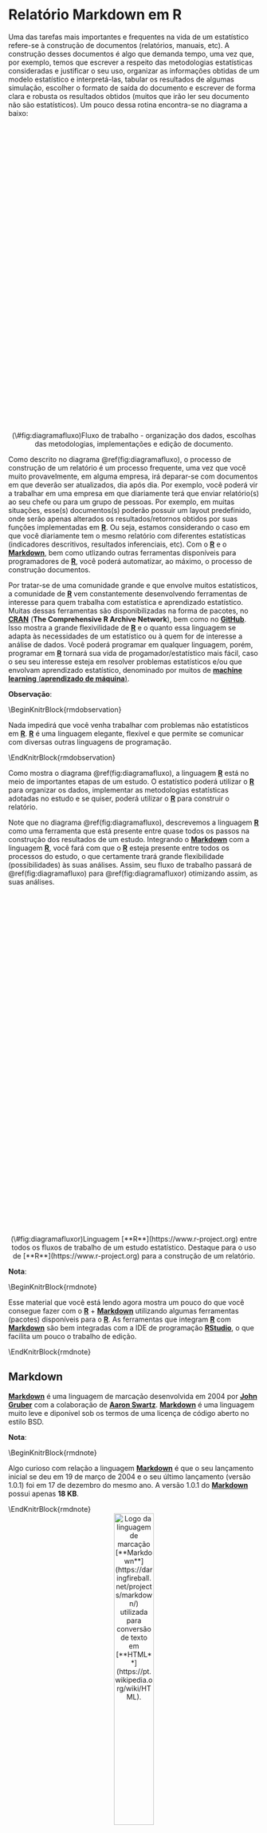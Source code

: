 # Relatório Markdown em R

Uma das tarefas mais importantes e frequentes na vida de um estatístico refere-se à construção de documentos (relatórios, manuais, etc). A construção desses documentos é algo que demanda tempo, uma vez que, por exemplo, temos que escrever a respeito das metodologias estatísticas consideradas e justificar o seu uso, organizar as informações obtidas de um modelo estatístico e interpretá-las, tabular os resultados de algumas simulação, escolher o formato de saída do documento e escrever de forma clara e robusta os resultados obtidos (muitos que irão ler seu documento não são estatísticos). Um pouco dessa rotina encontra-se no diagrama a baixo:

<div class="figure" style="text-align: center">
<!--html_preserve--><div id="htmlwidget-94461b10d9bf3d0c0c72" style="width:700px;height:600px;" class="DiagrammeR html-widget"></div>
<script type="application/json" data-for="htmlwidget-94461b10d9bf3d0c0c72">{"x":{"diagram":"\ngraph TD\n\nA((fa:fa-database DADOS))-->B((R))\nB-->C(ORGANIZAÇÃO DOS DADOS)\nD(ESCOLHA DAS METODOLOGIAS)\nC-->|Implementar|E((R))\nD-->|Implementar|E\nE-->F(ORGANIZAÇÃO DOS RESULTADOS)\nF-->|Frequente|G((Documento))\n\nstyle A fill:#ffe5cc\nstyle B fill:#ffe5cc\nstyle C fill:#ffe5cc\nstyle D fill:#ffe5cc\nstyle E fill:#ffe5cc\nstyle F fill:#ffe5cc\nstyle G fill:#ffe5cc\n"},"evals":[],"jsHooks":[]}</script><!--/html_preserve-->
<p class="caption">(\#fig:diagramafluxo)Fluxo de trabalho - organização dos dados, escolhas das metodologias, implementações e edição de documento.</p>
</div>
 
Como descrito no diagrama \@ref(fig:diagramafluxo), o processo de construção de um relatório é um processo frequente, uma vez que você muito provavelmente, em alguma empresa, irá deparar-se com documentos em que deverão ser atualizados, dia após dia. Por exemplo, você poderá vir a trabalhar em uma empresa em que diariamente terá que enviar relatório(s) ao seu chefe ou para um grupo de pessoas. Por exemplo, em muitas situações, esse(s) documentos(s) poderão possuir um layout predefinido, onde serão apenas alterados os resultados/retornos obtidos por suas funções implementadas em [**R**](https://www.r-project.org). Ou seja, estamos considerando o caso em que você diariamente tem o mesmo relatório com diferentes estatísticas (indicadores descritivos, resultados inferenciais, etc). Com o [**R**](https://www.r-project.org) e o [**Markdown**](https://daringfireball.net/projects/markdown/), bem como utlizando outras ferramentas disponíveis para programadores de [**R**](https://www.r-project.org), você poderá automatizar, ao máximo, o processo de construção documentos. 

Por tratar-se de uma comunidade grande e que envolve muitos estatísticos, a comunidade de [**R**](https://www.r-project.org) vem constantemente desenvolvendo ferramentas de interesse para quem trabalha com estatística e aprendizado estatístico. Muitas dessas ferramentas são disponibilizadas na forma de pacotes, no [**CRAN**](https://cran.r-project.org/web/packages/index.html) (**The Comprehensive R Archive Network**), bem como no [**GitHub**](https://github.com/). Isso mostra a grande flexivilidade de [**R**](https://www.r-project.org) e o quanto essa linguagem se adapta às necessidades de um estatístico ou à quem for de interesse a análise de dados. Você poderá programar em qualquer linguagem, porém, programar em [**R**](https://www.r-project.org) tornará sua vida de progamador/estatístico mais fácil, caso o seu seu interesse esteja em resolver problemas estatísticos e/ou que envolvam aprendizado estatístico, denominado por muitos de [**machine learning** (**aprendizado de máquina**)](https://pt.wikipedia.org/wiki/Aprendizado_de_m%C3%A1quina).

**Observação**:

\BeginKnitrBlock{rmdobservation}<div class="rmdobservation"><div class=text-justify>
Nada impedirá que você venha trabalhar com problemas não estatísticos em [**R**](https://www.r-project.org). [**R**](https://www.r-project.org) é uma linguagem elegante, flexível e que permite se comunicar com diversas outras linguagens de programação.
</div></div>\EndKnitrBlock{rmdobservation}

Como mostra o diagrama \@ref(fig:diagramafluxo), a linguagem [**R**](https://www.r-project.org) está no meio de importantes etapas de um estudo. O estatístico poderá utilizar o [**R**](https://www.r-project.org) para organizar os dados, implementar as metodologias estatísticas adotadas no estudo e se quiser, poderá utilizar o [**R**](https://www.r-project.org) para construir o relatório. 


Note que no diagrama \@ref(fig:diagramafluxo), descrevemos a linguagem [**R**](https://www.r-project.org) como uma ferramenta que está presente entre quase todos os passos na construção dos resultados de um estudo. Integrando o [**Markdown**](https://daringfireball.net/projects/markdown/) com a linguagem [**R**](https://www.r-project.org), você fará com que o [**R**](https://www.r-project.org) esteja presente entre todos os processos do estudo, o que certamente trará grande flexibilidade (possibilidades) às suas análises. Assim, seu fluxo de trabalho passará de \@ref(fig:diagramafluxo) para \@ref(fig:diagramafluxor) otimizando assim, as suas análises.

<div class="figure" style="text-align: center">
<!--html_preserve--><div id="htmlwidget-e7e7d3533d2aaae80f62" style="width:780px;height:670px;" class="DiagrammeR html-widget"></div>
<script type="application/json" data-for="htmlwidget-e7e7d3533d2aaae80f62">{"x":{"diagram":"\ngraph TD\n\nA((fa:fa-database DADOS))-->B((R))\nB-->C(ORGANIZAÇÃO DOS DADOS)\nD(ESCOLHA DAS METODOLOGIAS)\nC-->|Implementar|E((R))\nD-->|Implementar|E\nE-->F(ORGANIZAÇÃO DOS RESULTADOS)\nF-->G((R))\nG-->|R com Markdown|H((Documento))\n\nstyle A fill:#ffe5cc\nstyle B fill:#ffe5cc\nstyle C fill:#ffe5cc\nstyle D fill:#ffe5cc\nstyle E fill:#ffe5cc\nstyle F fill:#ffe5cc\nstyle G fill:#ff8900\nstyle H fill:#ffe5cc\n"},"evals":[],"jsHooks":[]}</script><!--/html_preserve-->
<p class="caption">(\#fig:diagramafluxor)Linguagem [**R**](https://www.r-project.org) entre todos os fluxos de trabalho de um estudo estatístico. Destaque para o uso de [**R**](https://www.r-project.org) para a construção de um relatório.</p>
</div>

**Nota**:

\BeginKnitrBlock{rmdnote}<div class="rmdnote"><div class=text-justify>
Esse material que você está lendo agora mostra um pouco do que você consegue fazer com o [**R**](https://www.r-project.org) + [**Markdown**](https://daringfireball.net/projects/markdown/) utilizando algumas ferramentas (pacotes) disponíveis para o [**R**](https://www.r-project.org). As ferramentas que integram [**R**](https://www.r-project.org) com [**Markdown**](https://daringfireball.net/projects/markdown/) são bem integradas com a IDE de programação [**RStudio**](https://www.rstudio.com/), o que facilita um pouco o trabalho de edição.
</div></div>\EndKnitrBlock{rmdnote}

## Markdown

[**Markdown**](https://daringfireball.net/projects/markdown/) é uma linguagem de marcação desenvolvida em 2004 por [**John Gruber**](https://en.wikipedia.org/wiki/John_Gruber) com a colaboração de [**Aaron Swartz**](https://en.wikipedia.org/wiki/Aaron_Swartz). [**Markdown**](https://daringfireball.net/projects/markdown/) é uma linguagem muito leve e diponível sob os termos de uma licença de código aberto no estilo BSD.

**Nota**:

\BeginKnitrBlock{rmdnote}<div class="rmdnote"><div class=text-justify>
Algo curioso com relação a linguagem [**Markdown**](https://daringfireball.net/projects/markdown/) é que o seu lançamento inicial se deu em 19 de março de 2004 e o seu último lançamento (versão 1.0.1) foi em 17 de dezembro do mesmo ano. A versão 1.0.1 do [**Markdown**](https://daringfireball.net/projects/markdown/) possui apenas **18 KB**.
</div></div>\EndKnitrBlock{rmdnote}

</br>

<div class="figure" style="text-align: center">
<img src="images/logo_markdown.png" alt="Logo da linguagem de marcação [**Markdown**](https://daringfireball.net/projects/markdown/) utilizada para conversão de texto em [**HTML**](https://pt.wikipedia.org/wiki/HTML)." width="40%" />
<p class="caption">(\#fig:logomarkdown)Logo da linguagem de marcação [**Markdown**](https://daringfireball.net/projects/markdown/) utilizada para conversão de texto em [**HTML**](https://pt.wikipedia.org/wiki/HTML).</p>
</div>

</br>


**Importante**:

\BeginKnitrBlock{rmdimportant}<div class="rmdimportant"><div class=text-justify>
Arquivos em [**Markdown**](https://daringfireball.net/projects/markdown/) devem possuir a extensão **.md**.
</div></div>\EndKnitrBlock{rmdimportant}

</br>

A linguagem [**Markdown**](https://daringfireball.net/projects/markdown/) faz com que a tarefa de construir páginas em [**HTML**](https://pt.wikipedia.org/wiki/HTML) seja algo bem mais fácil e prazeroso. Sinceramente, você não estaria lendo esse material se eu tivesse que escrever todo esse conteúdo diretamente em [**HTML**](https://pt.wikipedia.org/wiki/HTML). Para entender um pouco do que estou falando, logo abaixo você encontrará dois exemplos do mesmo texto escrito utilizando as linguagens de marcação [**Markdown**](https://daringfireball.net/projects/markdown/) e [**HTML**](https://pt.wikipedia.org/wiki/HTML), respectivamente. Ambos nos levarão ao mesmo resultado de uma página em [**HTML**](https://pt.wikipedia.org/wiki/HTML). Note como é mais claro e limpo o código em [**Markdown**](https://daringfireball.net/projects/markdown/) em comparação ao código em [**HTML**](https://pt.wikipedia.org/wiki/HTML).

</br>

**Texto escrito utilizando Markdown**:

```markdown
# Seção

Escrevendo alguma coisa nessa minha seção.

## Subseção

Escrevendo alguma coisa nessa minha subseção.

Outra linha.

Colocando texto em itálico _texto em itálico_ ou *texto em itálico*, em negrito 
**texto em negrito** e destacando um código `f <- function() ...`.

Criando uma linha horizontal:

---

Listando itens:

  * R é Open Source
  * R é uma ótima linguagem de progrmação
  * Estatísticos em todo o mundo usam R
  * R é utilizado por grandes empresas para análise de dados e em aprendizagem de máquina.

---

Enumerando itens:

  1. R Agro
  2. R é Tec
  3. R é Pop
  4. R é Tudo

---

Um bom curso de estatística computacional utilizando R poderá ser encontrado em [**Estatística Computacional**](https://prdm0.github.io/aulas_computacional).

![Logo da linguagem de programação R.](https://www.r-project.org/logo/Rlogo.png "icon")

Lembre-se:

> Batatinha quando nasce, esparrama pelo chão. 
> Se você não aprender em R irá sofrer de montão.

> --- Autor desconhecido, 2019.

<strong>Se eu desejar, poderei utilizar código HTML</strong>.
```

**Texto escrito utilizando HTML**:

```html
<h1>Seção</h1>

<p>Escrevendo alguma coisa nessa minha seção.</p>

<h2>Subseção</h2>

<p>Escrevendo alguma coisa nessa minha subseção.</p>

<p>Outra linha.</p>

<p>Colocando texto em itálico <em>texto em itálico</em> ou <em>texto em itálico</em>, em negrito 
<strong>texto em negrito</strong> e destacando um código <code>f &lt;- function() ...</code>.</p>

<p>Criando uma linha horizontal:</p>

<hr />

<p>Listando itens:</p>

<ul>
<li>R é Open Source</li>
<li>R é uma ótima linguagem de progrmação</li>
<li>Estatísticos em todo o mundo usam R</li>
<li>R é utilizado por grandes empresas para análise de dados e em aprendizagem de máquina.</li>
</ul>

<hr />

<p>Enumerando itens:</p>

<ol>
<li>R Agro</li>
<li>R é Tec</li>
<li>R é Pop</li>
<li>R é Tudo</li>
</ol>

<hr />

<p>Um bom curso de estatística computacional utilizando R poderá ser encontrado em <a href="https://prdm0.github.io/aulas_computacional"><strong>Estatística Computacional</strong></a>.</p>

<p><img src="https://www.r-project.org/logo/Rlogo.png" alt="Logo da linguagem de programação R." title="icon" /></p>

<p>Lembre-se:</p>

<blockquote>
  <p>Batatinha quando nasce, esparrama pelo chão. 
Se você não aprender em R irá sofrer de montão.</p>

<p>--- Autor desconhecido, 2019.</p>
</blockquote>

<p><strong>Se eu desejar, poderei utilizar código HTML</strong>.</p>
```

**Nota**:

\BeginKnitrBlock{rmdnote}<div class="rmdnote"><div class=text-justify>
Os códigos apresentados acima, utilizando as linguagens de marcação [**Markdown**](https://daringfireball.net/projects/markdown/) e [**HTML**](https://pt.wikipedia.org/wiki/HTML), irão nos levar aos mesmos resultados. Para observar o resultado, clique [**aqui**](files/example_html.html).

É claro que o [**HTML**](https://pt.wikipedia.org/wiki/HTML) produzido ainda é bem simples e "rústico", lembrando um pouco das páginas do início da popularização da internet. Mas calma, utilizando as ferramentas corretas e que estão disponíveis em [**R**](https://www.r-project.org), poderemos produzir texto como esse que você está lendo agora.

A boa notícia é que você não precisará alterar em nada o código escrito em [**Markdown**](https://daringfireball.net/projects/markdown/) para obtenção de uma saída mais agradável. Você apenas precisará associá-lo à ferramenta correta dispiníveis em [**R**](https://www.r-project.org). 
</div></div>\EndKnitrBlock{rmdnote}

Antes de conversarmos a respeito das ferramentas disponíveis, em [**R**](https://www.r-project.org), para a construção de saídas em HTML mais atraentes, precisaremos entender melhor a sintaxe do [**Markdown**](https://daringfireball.net/projects/markdown/). A seção que segue é dedicada ao entendimento da sintaxe do [**Markdown**](https://daringfireball.net/projects/markdown/).

### Sintaxe

Entender a sintaxe de Markdown é algo interessante por alguns motivos. Elencarei três deles abaixo:

1. A sintaxe de [**Markdown**](https://daringfireball.net/projects/markdown/) é fácil e não requer uma grande curva de aprendizado;
  
2. Seus documentos podem ser facilmente compartilhados dentro de uma empresa ou grupo de pessoas. Seu relatório em HTML poderá estar hospedado utilizando algum serviço e as pessoas poderão acessar o conteúdo clicando em um link. Por exemplo, não haverá a necessidade de compartilhar arquivos por e-mail ou em dispositivos de armazenamento. Você não precisará levar esse arquivo com você, caso tenha acesso à internet;
  
3. [**Markdown**](https://daringfireball.net/projects/markdown/) poderá ser utilizado em vários lugares, e não apenas em conjunto com o [**R**](https://www.r-project.org). Por exemplo, você poderá utilizar o [**Markdown**](https://daringfireball.net/projects/markdown/) no GitHub ou no [**Stack Overflow**](https://stackoverflow.com), site este de perguntas e respostas que é muito útil no aprendizado de programação. Por sinal, aconselho que você crie uma conta e venha utilizado o [**Stack Overflow**](https://stackoverflow.com) para fazer peguntas de programação em [**R**](https://www.r-project.org). Há uma comunidade grande de programadores de [**R**](https://www.r-project.org) no [**Stack Overflow**](https://stackoverflow.com). 

    No [**Stack Overflow**](https://stackoverflow.com) você não poderá fazer perguntas genéricas. Se você tiver com problemas em algum código, construa um exemplo do código resumido e explique detalhadamente o seu problema e o que deseja obter. Assim, você terá grandes chances de sua pergunta ser respondida de forma eficiente, cordial e sem correr o risco de ter a sua pergunta apagada por algum moderador.
      
    **Nota**:

    \BeginKnitrBlock{rmdnote}<div class="rmdnote"><div class=text-justify>
    Por falar em [**Stack Overflow**](https://stackoverflow.com), a equipe do [**Stack Overflow**](https://stackoverflow.com) utiliza o [**R**](https://www.r-project.org) e o [**RStudio**](https://www.rstudio.com/) em suas análises. Veja um depoimento     [**aqui**](https://www.rstudio.com/about/customer-spotlight/increasing-the-impact-of-data-at-stack-overflow/).
    </div></div>\EndKnitrBlock{rmdnote}

Utilizar o [**Markdown**](https://daringfireball.net/projects/markdown/) com o [**R**](https://www.r-project.org) dentro do [**RStudio**](https://www.rstudio.com/) é algo interessante e fácil. Porém, para aprender a sintaxe, consideraremos essa [**ferramenta**](https://daringfireball.net/projects/markdown/dingus). Por ela, você poderá testar rapidamente o que o que irá aprender.

#### Parágrafo, cabeçalho e bloco de códigos 

Um parágrafo em Markdown é constrído por uma ou mais linhas de textos separadas por uma ou mais linhas em branco.

</br>

**Escrevendo três parágrafos em Markdown**:


```markdown
Aqui estou criando meu primeiro parágrafo em Markdown. Espero que eu
possa aprender o markdown e assim venha obter sucesso na minha
carreira como estatístico. Darei um espaço abaixo:

Aqui é o meu segundo parágrafo. Só passando para lembrar que R
é uma ótima linguagem de programação. Abaixo colocarei 2 espaços:
  
  
"Qualquer um pode, com algum estudo, escrever códigos que o
computador enteda. Bons programadores esvrevem códigos que
os humanos  entendam." - Alguém, 5 mil anos a.C.
```

> --- Teste [**Aqui**](https://daringfireball.net/projects/markdown/dingus) ou salve o código em um arquivo com extensão **.md** e, no RStudio, faça **Ctrl + Shift + K**.

</br>

**Acrescendando um cabeçalho**:

Você poderá utilizar uma sequencia do caracter `=` para iniciar uma seção. Analogamente, utilizando o caracter `-` você poderá criar uma subseção. 


```markdown
Um texto com parágrafos soltos
==============================

Aqui estou criando meu primeiro parágrafo em Markdown. Espero que eu
possa aprender o markdown e assim venha obter sucesso na minha
carreira como estatístico. Darei um espaço abaixo:

Aqui é o meu segundo parágrafo. Só passando para lembrar que R
é uma ótima linguagem de programação. Abaixo colocarei 2 espaços:
  

Um programador que não organiza o seu código deveria morrer mais cedo
---------------------------------------------------------------------
  
"Qualquer um pode, com algum estudo, escrever códigos que o
computador enteda. Bons programadores esvrevem códigos que
os humanos  entendam." - Alguém, 5 mil anos a.C.
```

> --- Teste [**Aqui**](https://daringfireball.net/projects/markdown/dingus) ou salve o código em um arquivo com extensão **.md** e, no RStudio, faça **Ctrl + Shift + K**.

**Importante**: 

\BeginKnitrBlock{rmdimportant}<div class="rmdimportant"><div class=text-justify>
É importante dizer que esse comportamento poderá veriar de uma ferramenta que suporta a sintaxe de [**Markdown**](https://daringfireball.net/projects/markdown/) para outra. Com o uso frequente de alguma dessas ferramentas, você irá familiarizar-se com algumas possíveis divergências.
</div></div>\EndKnitrBlock{rmdimportant}

</br>

#### Seções/subseções aninhadas

Podemos utilizar sequências do caracter `#` para criar seções aninhadas. O código acima poderia ser alterador por:


```markdown
# Um texto com parágrafos soltos

Aqui estou criando meu primeiro parágrafo em Markdown. Espero que eu
possa aprender o markdown e assim venha obter sucesso na minha
carreira como estatístico. Darei um espaço abaixo:

Aqui é o meu segundo parágrafo. Só passando para lembrar que R
é uma ótima linguagem de programação. Abaixo colocarei 2 espaços:
  

## Um programador que não organiza o seu código deveria morrer mais cedo

"Qualquer um pode, com algum estudo, escrever códigos que o
computador enteda. Bons programadores esvrevem códigos que
os humanos  entendam." - Alguém, 5 mil anos a.C.
```

> --- Teste [**Aqui**](https://daringfireball.net/projects/markdown/dingus) ou salve o código em um arquivo com extensão **.md** e, no RStudio, faça **Ctrl + Shift + K**.

De uma forma geral, tem-se:


```markdown
# Seção
## Subseção
### Subsubseção
#### Subsubsubseção
...
```

> --- Teste [**Aqui**](https://daringfireball.net/projects/markdown/dingus) ou salve o código em um arquivo com extensão **.md** e, no RStudio, faça **Ctrl + Shift + K**.

</br>

#### Bloco de Frases

É possível criar, por meio do caracter `>` frases em bloco. Por exemplo, com a ferramenta que utilizo para a construção desse material, temos abaixo três frases utilizando três níveis de blocos.

> Primeiro nível de bloco.

> > Segundo nível de bloco.

> > > Terceiro nível de bloco.


```markdown
> Primeiro nível de bloco.

> > Segundo nível de bloco.

> > > Terceiro nível de bloco.
```

> --- Teste [**Aqui**](https://daringfireball.net/projects/markdown/dingus) ou salve o código em um arquivo com extensão **.md** e, no RStudio, faça **Ctrl + Shift + K**. 

</br>

#### Dando ênfase

É possível que venhamos dar ênfase à um trecho de um texto. Isso é feito utilizando `*` (asterisco), `_` (subilinhado/underscore), `**` (duplo asterisco) ou `__` (duplo subilinhado/underscore). Essas combinações de caracteres devem envolver o texto a ser destacado e fazem:

1. `*` (asterisco): Deixa o texto envolvido em *itálico*. Isso é feito fazendo
    
    ```markdown
    *texto em itálico*
    ```
> --- Teste [**Aqui**](https://daringfireball.net/projects/markdown/dingus) ou salve o código em um arquivo com extensão **.md** e, no RStudio, faça **Ctrl + Shift + K**.

2. `_` (sublinhado/underscore): Faz o mesmo que `*`, isto é, deixa o texto envolvido em _itálico_.
    
    ```markdown
    _texto em itálico_
    ```
> --- Teste [**Aqui**](https://daringfireball.net/projects/markdown/dingus) ou salve o código em um arquivo com extensão **.md** e, no RStudio, faça **Ctrl + Shift + K**.

3. `**` (duplo asterisco): Deixa o texto envolvido em **negrito**.
    
    ```markdown
    **texto em negrito**
    ```
> --- Teste [**Aqui**](https://daringfireball.net/projects/markdown/dingus) ou salve o código em um arquivo com extensão **.md** e, no RStudio, faça **Ctrl + Shift + K**.

4. `__`(dublo subilinhado/underscore): Faz o mesmo que envolver o texto por `**`, isto é, deixa o texto envolvido em __negrito__.
    
    ```markdown
    __texto em negrito__
    ```
> --- Teste [**Aqui**](https://daringfireball.net/projects/markdown/dingus) ou salve o código em um arquivo com extensão **.md** e, no RStudio, faça **Ctrl + Shift + K**.
    
    O código abaixo faz uso do que aprendemos até aqui: 
    
    ```markdown
    # Um texto com parágrafos soltos
    
    Aqui estou criando meu primeiro parágrafo em **Markdown**. Espero que eu
    possa aprender o markdown e assim venha obter sucesso na minha
    carreira como estatístico. Darei um espaço abaixo:
    
    _Aqui é o meu segundo parágrafo_. Só passando para lembrar que R
    é uma ótima linguagem de programação. __Abaixo colocarei 2 espaços__:
      
    
    ## Um programador que não organiza o seu código deveria morrer mais cedo
    
    *"Qualquer um pode, com algum estudo, escrever códigos que o
    computador enteda. Bons programadores esvrevem códigos que
    os humanos  entendam."* - **Alguém**, _5 mil anos a.C_.
    ```
    > --- Teste [**Aqui**](https://daringfireball.net/projects/markdown/dingus) ou salve o código em um arquivo com extensão **.md** e, no RStudio, faça **Ctrl + Shift + K**.

</br>
   
#### Listando Itens

Em seu texto, é possível que tenha o intenresse de listar itens de forma não ordenada. Isso é possível utilizando os caracteres `*`, `+` ou `-`. Considere o exemplo:


```markdown
   * Meu primeiro item;
   * Meu segundo item;
   * Meu terceiro item.
        
   ou
        
   + Meu primeiro item;
   + Meu segundo item;
   + Meu terceiro item.
        
   ou ainda
        
   - Meu primeiro item;
   - Meu segundo item;
   - Meu teceiro item.
```

**Nota**:

\BeginKnitrBlock{rmdnote}<div class="rmdnote"><div class=text-justify>
Você poderá intercambiar os caracteres `*`, `+` e `-`. Ou seja, você poderá fazer:
  </div>\EndKnitrBlock{rmdnote}

```markdown
* Meu primeiro item;
+ Meu segundo item;
- Meu terceiro item.
```
> --- Teste [**Aqui**](https://daringfireball.net/projects/markdown/dingus) ou salve o código em um arquivo com extensão **.md** e, no RStudio, faça **Ctrl + Shift + K**..
</div>

</br>

#### Enumerando Itens

As vezes necessitamos de itens dispostos segundo uma ordem. Você poderá ordenar os itens utilizando um número seguido de um ponto. Considere o exemplo abaixo:


```markdown
1. Meu primeiro item enumerado;
2. Meu segundo item enumerado;
3. Meu terceiro item enumerado.
```
> --- Teste [**Aqui**](https://daringfireball.net/projects/markdown/dingus) ou salve o código em um arquivo com extensão **.md** e, no RStudio, faça **Ctrl + Shift + K**.

**Nota**:

\BeginKnitrBlock{rmdnote}<div class="rmdnote"><div class=text-justify>
Os itens enumerados ou não enumerados podem ser formados por parágrafos. Você deverá colocar 4 (quatro) espaços para iniciar um parágrafo de um respectivo item. Considere o código abaixo:
  
</br>
  </div>\EndKnitrBlock{rmdnote}

```markdown
1.    Aqui é o meu primeiro item.
     
      Aqui é um novo parágrafo do meu primeiro item.

2.    Aqui é o meu segundo item.
     
      Aqui é um novo parágrafo do meu segundo item.

3.    Aqui é o meu terceiro item.
     
      Aqui é um novo parágrafo do meu terceiro item.
```

Essa mesma regra vale para os itens não enumerados. Considere o código abaixo:


```markdown
*     Aqui é o meu primeiro item.
     
      Aqui é um novo parágrafo do meu primeiro item.

*     Aqui é o meu segundo item.
     
      Aqui é um novo parágrafo do meu segundo item.

*     Aqui é o meu terceiro item.
     
      Aqui é um novo parágrafo do meu terceiro item.
```
> --- Teste [**Aqui**](https://daringfireball.net/projects/markdown/dingus) ou salve o código em um arquivo com extensão **.md** e, no RStudio, faça **Ctrl + Shift + K**.
</div>

</br>

#### Criando Links

</br>

A linguagem de marcação Markdown te permite inserir links no meio do seu texto. Markdown suporta dois estilos de inserção de links. São eles:

  1. **Link não resumido**: As vezes temos o interesse de deixar claro, em nosso texto, qual o endereço completo de um e-mail ou site. Por exemplo, considere o texto do exemplo abaixo:

     **Exemplo 1**: Se você precisar, acesse o <http://www.de.ufpb.br/> do Departamento de Estatística da UFPB. Também, em caso de necessidade, você poderá mandar um e-mail para mim. Meu e-mail é <pedro.rafael.marinho@gmail.com>.

     A forma geral para a construção de links não resumido é `<link>`. Para obtermos o retorno acima, devemos fazer:

     
     ```markdown
         Se você precisar, acesse o <http://www.de.ufpb.br/> do Departamento de Estatística da UFPB. Também, em caso de necessidade, você poderá mandar um e-mail para mim. Meu e-mail é <pedro.rafael.marinho@gmail.com>.
     ```

  2.  **Link resumido**: Trata-se do link que é substituido por um texto sugestivo ao seu conteúdo. Trata-se de uma forma de se construir um link sem a necessidade expor todo o caminho/endereço (froma resumida). Por exemplo, considere o texto do exemplo abaixo:

      **Exemplo 2**: Se você precisar, acesse o [**site**](http://www.de.ufpb.br/) do Departamento de Estatística da UFPB. Também, em caso de necessidade, você poerá mandar um [**e-mail**](mailto:pedro.rafael.marinho@gmail.com) para mim.

      A forma geral para construção de links resumido (sugestivos) é `[testo do link](link)`. Por exemplo, o exemplo cima poderá ser obtido pelo código abaixo:

      
      ```markdown
          Se você precisar, acesse o [**site**](http://www.de.ufpb.br/) do Departamento de Estatística da UFPB. Também, em caso de necessidade, você poerá mandar um [**e-mail**](mailto:pedro.rafael.marinho@gmail.com) para mim.
      ```

> --- Teste [**Aqui**](https://daringfireball.net/projects/markdown/dingus) ou salve o código em um arquivo com extensão **.md** e, no RStudio, faça **Ctrl + Shift + K**.

</br>

**Nota**:

\BeginKnitrBlock{rmdnote}<div class="rmdnote"><div class=text-justify>
Em se tratando de link resumido, para linkar corretamente um e-mail com o programa de envio e recebimento padrão instalado no computador, você deverá utilizar a expressão `mailto:` antes da definição do e-mail ao qual deseja linkar com o programa. Por exemplo:
</div>\EndKnitrBlock{rmdnote}

```markdown
[e-mail](mailto:pedro.rafael.marinho@gmail.com)
```
</div>

</br>

Se você desejar, você poderá ter uma lista enumerada de links ao final do arquivo e invoca-los, por sua numeração, no corpo do seu texto. Considere o texto do exemplo que segue:

**Exemplo**: "**Adoro programar** utilizando a linguagem [**R**](https://www.r-project.org). Para uma melhor experiência, considere programar utilizando a IDE [RStudio](https://www.rstudio.com/products/RStudio/). Programar em [R](https://www.r-project.org) com o [**RStudio**](https://www.rstudio.com/products/RStudio/) torna a tarefa de programar ainda mais agradável. Mais agradável ainda é saber que a linguagem [R](https://www.r-project.org) possui um grande número de [*pacotes*](https://cloud.r-project.org/web/packages/available_packages_by_date.html) para trabalhar com estatística."

Um solução, com o que já aprendemos de Markdown, para esse exemplo acima, poderia ser:

**Solução 1**:


```markdown
"**Adoro programar** utilizando a linguagem [**R**](https://www.r-project.org).
Para uma melhor experiência, considere programar utilizando a IDE
[RStudio](https://www.rstudio.com/products/RStudio/). Programar em [R](https://www.r-project.org) com o [**RStudio**](https://www.rstudio.com/products/RStudio/)
torna a tarefa de programar ainda mais agradável. Mais agradável
ainda é saber que a linguagem [R](https://www.r-project.org) possui
um grande número de [*pacotes*](https://cloud.r-project.org/web/packages/available_packages_by_date.html) para trabalhar com estatística."
```

> --- Teste [**Aqui**](https://daringfireball.net/projects/markdown/dingus) ou salve o código em um arquivo com extensão **.md** e, no RStudio, faça **Ctrl + Shift + K**.

**Solução 2**


```markdown
"**Adoro programar** utilizando a linguagem [**R**][1].
Para uma melhor experiência, considere programar utilizando a IDE
[RStudio][2]. Programar em [R][1] com o [**RStudio**][2]
torna a tarefa de programar ainda mais agradável. Mais agradável
ainda é saber que a linguagem [R][1] possui
um grande número de [*pacotes*][3] para trabalhar com estatística."

[1]: https://www.r-project.org                                                "R"
[2]: https://www.rstudio.com/products/RStudio/                                "RStudio"
[3]: https://cloud.r-project.org/web/packages/available_packages_by_date.html "packages"
```
</br>

> --- Teste [**Aqui**](https://daringfireball.net/projects/markdown/dingus) ou salve o código em um arquivo com extensão **.md** e, no RStudio, faça **Ctrl + Shift + K**.

</br>

**Nota**:

\BeginKnitrBlock{rmdnote}<div class="rmdnote"><div class=text-justify>
Note que o exemplo acima poderá ser útil em situações que que repetimos linkamos uma palavra ao longo de todo o texto. Nesses casos, a linkagem considerando a numeração dos links poderá ser menos cansativa.
</div></div>\EndKnitrBlock{rmdnote}

#### Inserindo figuras no texto

Se você trabalha com estatística muito provavelmente sente corriqueiramente a necessidade de introduzir, em um texto, gráfico(s) e imagen(s) que explica(m) um resultado obtido ou que nos auxilia(m) à etender um detarminado problema. A sintaxe de inserção de figuras é muito semelhante à sintaxe de inserção de [links][Criando Links].

**Exemplo**: Suponha que desejamos inserir o logo da linguagem de programação [**R**](https://www.r-project.org), na forma abaixo:

</br>


<center>
![](https://www.r-project.org/logo/Rlogo.png){eight="100px" width="100px"} </br>
Figura: Logo da linguagem de programação **R** obtido em [**aqui**](https://www.r-project.org/logo/Rlogo.png).
</center>

</br>

A Figura acima poderá ser inserida na forma que segue:


```markdown
<center>
![](https://www.r-project.org/logo/Rlogo.png){height="100px" width="100px"} </br>
Figura: Logo da linguagem de programação **R** obtido em [**aqui**](https://www.r-project.org/logo/Rlogo.png).
</center>
```

</br>

**Observação**:

\BeginKnitrBlock{rmdobservation}<div class="rmdobservation"><div class=text-justify>
Poderá ser que a depender de onde você esteja testando esse código, a expressão `{height="100px" width="100px"}` não venha funcionar. Além disso, não se preocupe com o alinhamento da imagem nem com outros pormenores. Com pouco esforço e utilizando as ferramentas necessárias de R, tudo se ajustará. O objetivo aqui é apenas expor o básico da sintaxe de Markdown.

Você poderá achar estranho algumas sintaxes acima. Abaixo esclareço todas elas:

  * `<center>` ... `</center>`: Essas expressões faz com que tudo o que está envolvido entre elas sejam centralizados na página em HTML que será gerada. Essas expressões também poderá ser útil para centralizar textos.

  > **Exemplo**: Reproduza o exemplo que segue:
</div>\EndKnitrBlock{rmdobservation}
  > > 
  > > ```markdown
  > >    <center>
  > >    Envolver algum texto entre `<center>`e
  > >    </center>
  > > 
  > >    <center>
  > >    fará com que tudo que esteja envolvido seja centralizado.
  > >    </center>
  > > ```

  * `</br>`: Trata-se de um expressão de HTML responsável por pular uma linha. Essa expressão poderá ser utilizada em qualquer lugar do seu código escrito em Markdown.


  * `{height="100px" width="100px"}`: Essa expressão é utilizada para definirmos as dimensões da imagens, a ser inserida, nesse caso em pixels, altura e largura, respectivamente.
</div>


#### Exercícios {-}

1. Construa um código em Markdown que retorne a saída abaixo:

    **R** é um ambiente de software livre para computação estatística e gráficos. Ele compila e é executado em uma ampla variedade de plataformas **UNIX**, **Windows** e **MacOS**. Para fazer o download do **R**, escolha o seu espelho **CRAN** (_Comprehensive R Archive Network_) preferido.

2. Modifique o código em Markdown utilizado no exercício anterior para que forneça:

    [**R**](https://www.r-project.org/) é um ambiente de software livre para computação estatística e gráficos. Ele compila e é executado em uma ampla variedade de plataformas **UNIX**, **Windows** e **MacOS**. Para fazer o download do [**R**](https://www.r-project.org/), escolha o seu espelho **CRAN** ([_**C**omprehensive **R** **A**rchive **N**etwork_](https://cloud.r-project.org/web/packages/available_packages_by_date.html)) preferido.

3. Construa o código em Markdown que forneça uma saída próxima a da imagem abaixo:

    ![](images/ex_markdown_01.png)

4. Forneça o código Markdown para a obtenção do resultado que segue:

    1. **Aqui é o item 1**:

       1. Subitem 1
       2. Subitem 2
       3. Subitem 3

    2. **Aqui é o item 2**:

       + Subitem 1
       + Subitem 2
       + Subitem 3

    3. **Aqui é o item 3**:

       1. Subitem 1
          + Subsubitem 1
          + Subsubitem 2
       2. Subitem 2
          1. Subsubitem 1
          2. Subsutitem 2

</br>

5. Forneça o código Markdown que retore o resultado que segue:

    1. **Aqui é o item 1**:

       1. Eu serei um programador de [**R**](https://www.r-project.org/). Eu prometo de sempre serei fiel, na                alegria e na tristeza, até que a morte           nos separe...

          Além dos votos acima, abaixo segue **dois** motivos para você apresender a programar em                            [**R**](https://www.r-project.org/):

          - Se você não programar, você não irá passar na disciplina. =(

            > ***Acho que o motivo acima é suficiente***.

          - R é uma linguagem legal.

       2. ***[**R**](https://www.r-project.org/) tem vários                                                                  [pacotes](https://cloud.r-project.org/web/packages/available_packages_by_date.html)***:


    2. > Mais algumas coisas **...** :

       > > Bla bla bla bla bla bla bla bla **...**

       + > > > Bla Bla
       + > > > > **...**

       Se tudo der errado, mande um email para **<jesus@aomeudeus.com>** com o título: "**Estou Chegando**".

6. Considere o a imagem desse [**link**](https://www.rstudio.com/wp-content/uploads/2018/10/RStudio-Logo-flat.svg). Crie um arquivo Markdown de modo a ser inserido a imagem com dimensões 50 por 50 pixels centralizada no HTML resultante após a compilação. O resultado que você deverá obter é o que segue:

<center>
![](https://www.rstudio.com/wp-content/uploads/2018/10/RStudio-Logo-flat.svg){eight="250px" width="250px"}</br>
**Figura**: Importando o logo do [**RStudio**](https://www.rstudio.com/) figura qualquer.
</center>

## R Markdown

Se você chegou à esse ponto da leitura, muito provavelmente deverá estar se perguntando sobre muitas coisas. Algumas dessas perguntas poderiam ser:

   1. Como referenciar um texto ou figura?
   2. E se eu quiser colocar figuras lado a lado?
   3. Como incorporar fórmulas matemáticas no corpo do texto?
   4. Como colocar referências no texto?
   5. É possível incorporar tabelas?
   <!-- 6. ~~Eu irei conseguir me formar? O que eu estou fazendo aqui?~~ -->

As respostas à estas perguntas não foram respondidas por serem bastante inconveniente ou mesmo impossível de respondê-las utilizando a linguagem [**Markdown**](https://daringfireball.net/projects/markdown/). A linguagem [**Markdown**](https://daringfireball.net/projects/markdown/) é bastante simples e útil para muitos casos. Aliás, na maior parte do tempo estamos utilizando a sintaxe de [**Markdown**](https://daringfireball.net/projects/markdown/), sendo que algumas vezes é que nós nos deparamos com com algumas dessas necessidades.

Visando atender à diversas exigências, entre elas as que estão enumeradas acima, houve a necessidade de se extender a sintaxe do [**Markdown**](https://daringfireball.net/projects/markdown/) em [**R**](https://www.r-project.org). Essas necessidades corriqueiras são atendidas pelo pacote [**rmarkdown**](https://cran.r-project.org/web/packages/rmarkdown/index.html) que disponibiliza ao usuário o [**R Markdown**](https://rmarkdown.rstudio.com/). O pacote [**rmarkdown**](https://cran.r-project.org/web/packages/rmarkdown/index.html) foi criado por [**Yihui Xie**](https://yihui.name/en/about/), PhD em estatística e que atualmente trabalha como engenheiro de software na [**RStudio, Inc**](https://www.rstudio.com/). Yihui Xie atualmente mantem diversos pacotes em R em seus [**repositórios**](https://github.com/yihui) no GitHub.

<div class="figure" style="text-align: center">
<img src="images/logo_rmarkdown.png" alt="Logo do pacote [**rmarkdown**](https://cran.r-project.org/web/packages/rmarkdown/index.html) - permite programadores [**R**](https://www.r-project.org) extender a sintaxe de marcação [**Markdown**](https://daringfireball.net/projects/markdown/) utilizando [**R Markdown**](https://rmarkdown.rstudio.com/)." width="25%" />
<p class="caption">(\#fig:unnamed-chunk-35)Logo do pacote [**rmarkdown**](https://cran.r-project.org/web/packages/rmarkdown/index.html) - permite programadores [**R**](https://www.r-project.org) extender a sintaxe de marcação [**Markdown**](https://daringfireball.net/projects/markdown/) utilizando [**R Markdown**](https://rmarkdown.rstudio.com/).</p>
</div>

Como dito anteriormente, para fazer uso de [**R Markdown**](https://rmarkdown.rstudio.com/) será necessário o uso do pacote [**rmarkdown**](https://cran.r-project.org/web/packages/rmarkdown/index.html). Esse pacote, por sua vez, trabalha sobre duas importantes ferramentas. São elas:

1. [**knitr**](https://yihui.name/knitr/): Um [**pacote**](https://cran.r-project.org/web/packages/knitr/index.html) também criado por Yihui Xie e que hoje possui diversos colaborados.  O pacote [**knitr**](https://yihui.name/knitr/) permite converter um texto escrito em R Markdown (arquivo com extensão **.Rmd**) para Markdown (arquivo com extensão **.md**). Em 2012, o pacote **knitr** já permitia com algumas linguagens de marcação, entre as mais importantes destacam-se a linguagem LaTeX e HTML. Apenas em 2015 é que foi introduzido o **R Markdown** (arquivos com extensão **.Rmd**), uma vez que o Markdown tinha se mostrado ser um formato de documento popular e bastante utilizado pela comunidade.

2. [**Pandoc**](https://pandoc.org/): Um "canivete suíço" escrito utilizando a linguagem de programação [**Haskell**](https://www.haskell.org/) e que permite converter textos escritos em uma linguagem de marcação para outra. Muito embora você não precisa utilizar diretamente os comandos do Pandoc quando fizer uso do pacote rmarkdown, você poderá instalar facilmente o Pandoc em seus sistema operacional e utilizar o Pandoc para converter arquivos **.tex** (TeX) em **.docx** (DOCX, formato relacionado com a ferramenta Microsoft Word), **.md** (Markdown) em **.pdf** (PDF), **.tex** (LaTeX) para **.md** (Markdown), entre diversas outras conversões. Maiores detalhes a repseito das possíveis conversões você encontrará [**aqui**](https://pandoc.org/demos.html).

**Nota**:

\BeginKnitrBlock{rmdnote}<div class="rmdnote"><div class=text-justify>
Com o **R Markdown** teremos a nossa disposição diversas ferramentas e ainda poderemos usufruir da simplicidade do **Markdown**.
</div></div>\EndKnitrBlock{rmdnote}

O funcionamento geral e interações entre o pacote **rmarkdown** com o pacote **knitr** e o **Pandoc** poderão ser resumidos com diagrama abaixo:

<div class="figure" style="text-align: center">
<!--html_preserve--><div id="htmlwidget-8d220115e8fc5b3c254a" style="width:800px;height:400px;" class="DiagrammeR html-widget"></div>
<script type="application/json" data-for="htmlwidget-8d220115e8fc5b3c254a">{"x":{"diagram":"\ngraph TD\n\nA((.Rmd))-->|knitr|B((.md))\nB-->|Pandoc|C((.html))\nB-->|Pandoc|D((.pdf))\nB-->|Pandoc|E((.epub))\nB-->|Pandoc|F((.odt))\nB-->|Pandoc|G((.docx))\nB-->|Pandoc|H((.tex))\nB-->|Pandoc|I((outros))\n\nstyle A fill:#ffe5cc\nstyle B fill:#ffe5cc\nstyle C fill:#ffe5cc\nstyle D fill:#ffe5cc\nstyle E fill:#ffe5cc\nstyle F fill:#ffe5cc\nstyle G fill:#ffe5cc\nstyle H fill:#ffe5cc\nstyle H fill:#ffe5cc\n"},"evals":[],"jsHooks":[]}</script><!--/html_preserve-->
<p class="caption">(\#fig:diagramaRmd)Funcionamento do pacote **rmarkdown** que permite trabalharmos com arquivos .Rmd e sua interação com o **knitr** e **Pandoc** na converção para formatos intermediários.</p>
</div>

Como podemos observar no diagrama \@ref(fig:diagramaRmd), o pacote **knitr** é responsável por converter o arquivo **.Rmd** que contém códigos em **R Markdown** para um arquivo **.md** que contém código em **Markdown** puro. Depois, o Pandoc irá agirar sobre o aquivo **.md** e irá converter para o formato desejado, em que por padrão, o formato é **.html**. A conversão para HTML é de longe a mais utilizada, uma vez que trata-se de um formato que facilita o compartilhamento do seu conteúdo, sendo possível, por exemplo, hospedar os HTMLs gerados em um servidor para o acesso de qualquer lugar, desde que se tenha um browser e uma conecção com uma rede de internet.

O pacote **knitr** também incorpora algumas funcionalidades quando estamos trabalhando com **R Markdown**, em que a mais importante delas é a possibilidade de incorporar e avaliar pedaços (**chuncks**) de códigos R dentro do documento, isto é, dentro do arquivo **.Rmd**. Essa é uma grande funcionalidade que nos permitirá fazer duas coisas importantes:

1. Utilizar funções de R para plotagem de gráficos;
2. Incorporar retornos de funções no interior do relatório;

**Nota**:

\BeginKnitrBlock{rmdnote}<div class="rmdnote"><div class=text-justify>
Acima listei apenas duas funcionalidades de julgo como mais importantes do pacote **knitr**, além, é claro, de converter arquivos **R Markdown** para arquivos em **Markdown** puro.

Uma outra funcionalidade do pacote **knitr** que vale a pena ser destacada aqui, é a possibilidade de utilizar uma de suas função para incorporá figuras previamente salvas (os formatos mais populares de imagens são suportados) e controrar seu tamanhol, título, alinhamento bem como outras características de interesse.
</div></div>\EndKnitrBlock{rmdnote}

**Importante**:

\BeginKnitrBlock{rmdimportant}<div class="rmdimportant"><div class=text-justify>
Tudo que você aprendeu a respeito de **Markdown** continuará valendo para arquivos **R Markdown** (arquivos com extensão **.Rmd**).
</div></div>\EndKnitrBlock{rmdimportant}

Antes de iniciarmos as próximas seções a respeito do **R Markdown**, certifique-se que você possue o **rmarkdown** e o **knitr** instalados. Muito provavelmente esses pacotes juntamente com o Pandoc já estarão instalados, caso você esteja utilizando o RStudio.

Em todos os exemplos que seguem nas seções que seguem, no **RStudio**, acesse as opções *File*, *New File* e *R Markdown*, respectivamente, para criar um novo arquivo **R Mardown** (arquivo com extensão **.Rmd**). Você também poderá utilizar as teclas de atalho **Ctrl + Shift + N** para criar um arquivo com extensão **.R** e no momento de salvar mude a extensão do arquivo para **.Rmd**.

**Nota**:

\BeginKnitrBlock{rmdnote}<div class="rmdnote"><div class=text-justify>
Você poderá compilar o código de **R Markdown** de três formas:

  1. Utilizando, no RStudio, a combinação das teclas de atalho **Ctrl + Shift + K**;
  2. Clicando no ícone do pacote **knitr**;
  3. Utilizando a função `rmarkdown::render(input = "arquivo.Rmd")`. Será criado no diretório de trabalho o arquivo       **arquivo.html**.
</div></div>\EndKnitrBlock{rmdnote}
